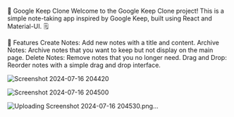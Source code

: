 📝 Google Keep Clone
Welcome to the Google Keep Clone project! This is a simple note-taking app inspired by Google Keep, built using React and Material-UI. 🗒️

🚀 Features
Create Notes: Add new notes with a title and content.
Archive Notes: Archive notes that you want to keep but not display on the main page.
Delete Notes: Remove notes that you no longer need.
Drag and Drop: Reorder notes with a simple drag and drop interface.

![Screenshot 2024-07-16 204420](https://github.com/user-attachments/assets/43c07aa4-5112-46ec-bc12-334707d06f46)

![Screenshot 2024-07-16 204500](https://github.com/user-attachments/assets/26f0a3cc-edac-4210-a588-541be27ecfa3)

![Uploading Screenshot 2024-07-16 204530.png…]()

